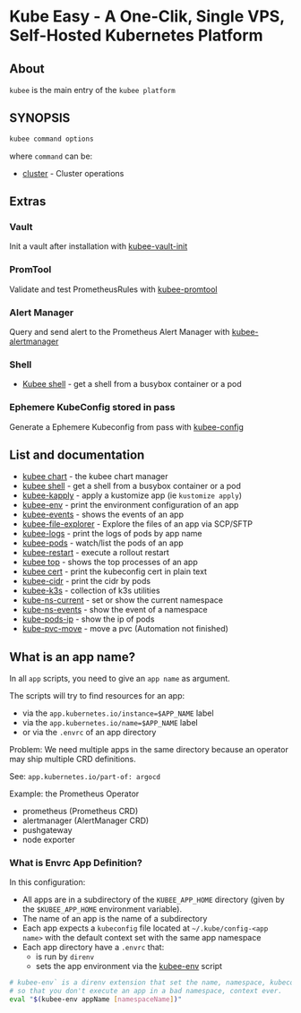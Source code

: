 # Kube Easy - A One-Clik, Single VPS, Self-Hosted Kubernetes Platform


## About
`kubee` is the main entry of the `kubee platform`


## SYNOPSIS

```bash
kubee command options
```

where `command` can be:

* [cluster](kubee-cluster.md) - Cluster operations

## Extras

### Vault

Init a vault after installation with [kubee-vault-init](../bin-generated/kubee-vault-init-unseal.md)

### PromTool

Validate and test PrometheusRules with [kubee-promtool](../bin-generated/kubee-promtool.md)

### Alert Manager

Query and send alert to the Prometheus Alert Manager with [kubee-alertmanager](../bin-generated/kubee-alertmanager.md)

### Shell

* [Kubee shell](../bin-generated/kubee-shell.md) - get a shell from a busybox container or a pod

### Ephemere KubeConfig stored in pass

Generate a Ephemere Kubeconfig from pass with [kubee-config](../lib/kubee-config.md)

## List and documentation

* [kubee chart](../bin-generated/kubee-chart.md) - the kubee chart manager
* [kubee shell](../bin-generated/kubee-shell.md) - get a shell from a busybox container or a pod
* [kubee-kapply](../bin/kubee-kapply) - apply a kustomize app (ie `kustomize apply`)
* [kubee-env](../bin/kubee-env) - print the environment configuration of an app
* [kubee-events](../bin/kubee-event) - shows the events of an app
* [kubee-file-explorer](../bin/kubee-volume-explorer) - Explore the files of an app via SCP/SFTP
* [kubee-logs](../bin/kubee-logs) - print the logs of pods by app name
* [kubee-pods](../bin/kubectl-xpod) - watch/list the pods of an app
* [kubee-restart](../bin/kubee-restart) - execute a rollout restart
* [kubee top](../bin/kubectl-xtop) - shows the top processes of an app
* [kubee cert](../bin-generated/kubee-cert.md) - print the kubeconfig cert in plain text
* [kubee-cidr](../bin/kubee-pods-cidr) - print the cidr by pods
* [kubee-k3s](../bin/kubee-k3s.md) - collection of k3s utilities
* [kube-ns-current](../bin/kubee-ns) - set or show the current namespace
* [kube-ns-events](../bin/kubectl-xevents) - show the event of a namespace
* [kube-pods-ip](../bin/kubee-pods-ip) - show the ip of pods
* [kube-pvc-move](../bin/kubee-pvc-move) - move a pvc (Automation not finished)

## What is an app name?

In all `app` scripts, you need to give an `app name` as argument.

The scripts will try to find resources for an app:
* via the `app.kubernetes.io/instance=$APP_NAME` label
* via the `app.kubernetes.io/name=$APP_NAME` label
* or via the `.envrc` of an app directory

Problem: We need multiple apps in the same directory
because an operator may ship multiple CRD definitions.

See: `app.kubernetes.io/part-of: argocd`

Example: the Prometheus Operator
* prometheus (Prometheus CRD)
* alertmanager (AlertManager CRD)
* pushgateway
* node exporter


### What is Envrc App Definition?

In this configuration:
* All apps are in a subdirectory of the `KUBEE_APP_HOME` directory (given by the `$KUBEE_APP_HOME` environment variable).
* The name of an app is the name of a subdirectory
* Each app expects a `kubeconfig` file located at `~/.kube/config-<app name>` with the default context set with the same app namespace
* Each app directory have a `.envrc` that:
    * is run by `direnv`
    * sets the app environment via the [kubee-env](docs/bin/kubee-env) script
```bash
# kubee-env` is a direnv extension that set the name, namespace, kubeconfig and directory of an app as environment
# so that you don't execute an app in a bad namespace, context ever. 
eval "$(kubee-env appName [namespaceName])"
```
